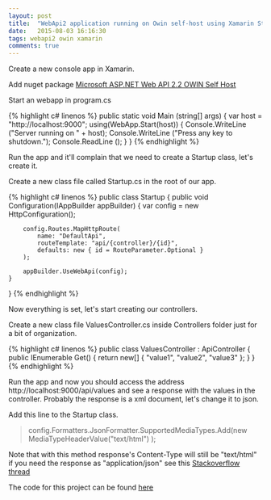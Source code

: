 ```yaml
---
layout: post
title:  "WebApi2 application running on Owin self-host using Xamarin Studio"
date:   2015-08-03 16:16:30
tags: webapi2 owin xamarin
comments: true
---
```


Create a new console app in Xamarin.

Add nuget package [Microsoft ASP.NET Web API 2.2 OWIN Self Host][owin-webapi2-package]

Start an webapp in program.cs

{% highlight c# linenos %}
public static void Main (string[] args)
{
	var host = "http://localhost:9000";
	using(WebApp.Start(host))
	{
		Console.WriteLine ("Server running on " + host);
		Console.WriteLine ("Press any key to shutdown.");
		Console.ReadLine ();
	}
}
{% endhighlight %}

Run the app and it'll complain that we need to create a Startup class, let's create it.

Create a new class file called Startup.cs in the root of our app.

{% highlight c# linenos %}
public class Startup
{
	public void Configuration(IAppBuilder appBuilder) 
	{ 
		var config = new HttpConfiguration(); 

		config.Routes.MapHttpRoute( 
			name: "DefaultApi", 
			routeTemplate: "api/{controller}/{id}", 
			defaults: new { id = RouteParameter.Optional } 
		); 

		appBuilder.UseWebApi(config); 
	}
}
{% endhighlight %}

Now everything is set, let's start creating our controllers.

Create a new class file ValuesController.cs inside Controllers folder just for a bit of organization.

{% highlight c# linenos %}
public class ValuesController : ApiController
{
	public IEnumerable<string> Get()
	{
		return new[] { "value1", "value2", "value3" };
	}
}
{% endhighlight %}

Run the app and now you should access the address http://localhost:9000/api/values and see a response with the values in the controller.
Probably the response is a xml document, let's change it to json.

Add this line to the Startup class.

> config.Formatters.JsonFormatter.SupportedMediaTypes.Add(new MediaTypeHeaderValue("text/html") );

Note that with this method response's Content-Type will still be "text/html" if you need the response as "application/json" see this [Stackoverflow thread][stackoverflow-thread]

The code for this project can be found [here][github-project]

[owin-webapi2-package]: https://www.nuget.org/packages/Microsoft.AspNet.WebApi.OwinSelfHost/5.2.3
[stackoverflow-thread]: http://stackoverflow.com/questions/9847564/how-do-i-get-asp-net-web-api-to-return-json-instead-of-xml-using-chrome
[github-project]: https://github.com/marciotoshio/OwinSelfHostExample